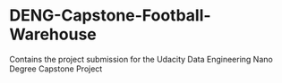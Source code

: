 # DENG-Capstone-Football-Warehouse
Contains the project submission for the Udacity Data Engineering Nano Degree Capstone Project
